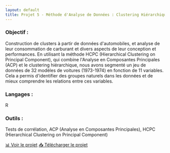 ```yaml
---
layout: default
title: Projet 5 - Méthode d'Analyse de Données : Clustering Hiérarchique sur des Automobiles
---
```


### Objectif :
Construction de clusters à partir de données d'automobiles, et analyse de leur consommation de carburant et divers aspects de leur conception et performances. En utilisant la méthode HCPC (Hierarchical Clustering on Principal Component), qui combine l'Analyse en Composantes Principales (ACP) et le clustering hiérarchique, nous avons segmenté un jeu de données de 32 modèles de voitures (1973-1974) en fonction de 11 variables. Cela a permis d'identifier des groupes naturels dans les données et de mieux comprendre les relations entre ces variables.

### Langages :
R

### Outils :
Tests de corrélation, ACP (Analyse en Composantes Principales), HCPC (Hierarchical Clustering on Principal Component)

[📊  Voir le projet](https://Perrinewtr.github.io/Portfolio/automobile.pdf)
[📥  Télécharger le projet](https://raw.githubusercontent.com/Perrinewtr/Portfolio/main/automobile.pdf)
